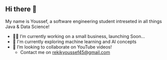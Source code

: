 ## Hi there 👋
My name is Youssef, a software engineering student intreseted in all things Java & Data Science! 

- 👨‍💻 I’m currently working on a small business, launching Soon...
- 🧭 I'm currently exploring machine learning and AI concepts
- 🤝 I’m looking to collaborate on YouTube videos!
  - Contact me on rekikyoussef45@gmail.com
<!--
**RekikYoussef-1/RekikYoussef-1** is a ✨ _special_ ✨ repository because its `README.md` (this file) appears on your GitHub profile.

Here are some ideas to get you started:

- 🔭 I’m currently working on ...
- 🌱 I’m currently learning ...
- 👯 I’m looking to collaborate on ...
- 🤔 I’m looking for help with ...
- 💬 Ask me about ...
- 📫 How to reach me: ...
- 😄 Pronouns: ...
- ⚡ Fun fact: ...
-->
